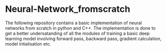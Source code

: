 # Neural-Network_fromscratch

The following repository contains a basic implementation of neural networks from scratch in python and C++. The implementation is done to get a better undersatanding of all the modules of training a basic deep learning model involving forward pass, backward pass, gradient calculation, model intialisation etc.
